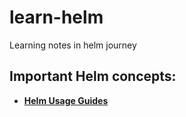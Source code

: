 # learn-helm
Learning notes in helm journey

## Important Helm concepts:

- [**Helm Usage Guides**](./Using%20Helm.md)
